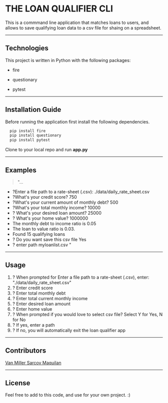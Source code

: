 

# THE LOAN QUALIFIER CLI

This is a commmand line application that matches loans to users, and allows to save qualifying loan data to a csv file for shaing on a spreadsheet. 


---

## Technologies

This project is written in Python with the following packages:

* fire 

* questionary 

* pytest



---

## Installation Guide

Before running the application first install the following dependencies.

```python
  pip install fire
  pip install questionary
  pip install pytest
```
Clone to your local repo and run **app.py**

---

## Examples


>"...
* ?Enter a file path to a rate-sheet (.csv): ./data/daily_rate_sheet.csv
* ?What's your credit score? 750
* ?What's your current amount of monthly debt? 500
* ?What's your total monthly income? 10000
* ? What's your desired loan amount? 25000
* ? What's your home value? 1000000
* The monthly debt to income ratio is 0.05
* The loan to value ratio is 0.03.
* Found 15 qualifying loans
* ? Do you want save this csv file Yes
* ? enter path myloanlist.csv 
"




---

## Usage

1. ? When prompted for Enter a file path to a rate-sheet (.csv), 
    enter: "./data/daily_rate_sheet.csv"
2. ? Enter credit score
3. ? Enter total monthly debt
4. ? Enter total current monthly income
5. ? Enter desired loan amount
6. ? Enter home value
7. ? When prompted if you would love to select csv file? Select Y for Yes, N for No
8. ? If yes, enter a path 
9. ? If no, you will automatically exit the loan qualifier app


---

## Contributors

[Van Miller Sarcov Maquilan](https://www.linkedin.com/in/van-miller-sarcov-maquilan-20b472202/) 


---

## License

Feel free to add to this code, and use for your own project. :)
